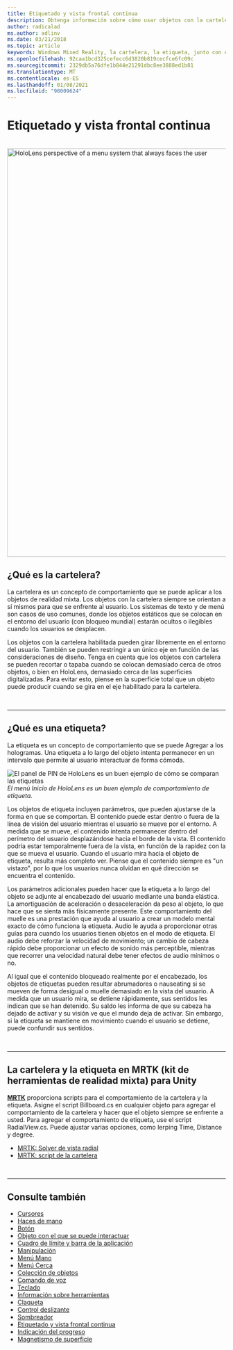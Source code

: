 ```yaml
---
title: Etiquetado y vista frontal continua
description: Obtenga información sobre cómo usar objetos con la cartelera, que siempre se orientan a los usuarios en aplicaciones de realidad mixta.
author: radicalad
ms.author: adlinv
ms.date: 03/21/2018
ms.topic: article
keywords: Windows Mixed Reality, la cartelera, la etiqueta, junto con el casco de realidad mixta, el casco de la realidad mixta de Windows, el casco de realidad virtual, HoloLens, MRTK, el kit de herramientas de realidad mixta
ms.openlocfilehash: 92caa1bcd325cefecc6d3820b819cecfce6fc09c
ms.sourcegitcommit: 2329db5a76dfe1b844e21291dbc8ee3888ed1b81
ms.translationtype: MT
ms.contentlocale: es-ES
ms.lasthandoff: 01/08/2021
ms.locfileid: "98009624"
---
```

# <a name="billboarding-and-tag-along"></a>Etiquetado y vista frontal continua

<br>

<img src="images/MRTK_TagAlong.gif" alt="HoloLens perspective of a menu system that always faces the user" width="940px">
<br>

## <a name="what-is-billboarding"></a>¿Qué es la cartelera?

La cartelera es un concepto de comportamiento que se puede aplicar a los objetos de realidad mixta. Los objetos con la cartelera siempre se orientan a sí mismos para que se enfrente al usuario. Los sistemas de texto y de menú son casos de uso comunes, donde los objetos estáticos que se colocan en el entorno del usuario (con bloqueo mundial) estarán ocultos o ilegibles cuando los usuarios se desplacen.

Los objetos con la cartelera habilitada pueden girar libremente en el entorno del usuario. También se pueden restringir a un único eje en función de las consideraciones de diseño. Tenga en cuenta que los objetos con cartelera se pueden recortar o tapaba cuando se colocan demasiado cerca de otros objetos, o bien en HoloLens, demasiado cerca de las superficies digitalizadas. Para evitar esto, piense en la superficie total que un objeto puede producir cuando se gira en el eje habilitado para la cartelera.

<br>

---
## <a name="what-is-a-tag-along"></a>¿Qué es una etiqueta?

La etiqueta es un concepto de comportamiento que se puede Agregar a los hologramas. Una etiqueta a lo largo del objeto intenta permanecer en un intervalo que permite al usuario interactuar de forma cómoda.

![El panel de PIN de HoloLens es un buen ejemplo de cómo se comparan las etiquetas](images/tagalong-1000px.jpg)<br>
*El menú Inicio de HoloLens es un buen ejemplo de comportamiento de etiqueta.*

Los objetos de etiqueta incluyen parámetros, que pueden ajustarse de la forma en que se comportan. El contenido puede estar dentro o fuera de la línea de visión del usuario mientras el usuario se mueve por el entorno. A medida que se mueve, el contenido intenta permanecer dentro del perímetro del usuario desplazándose hacia el borde de la vista. El contenido podría estar temporalmente fuera de la vista, en función de la rapidez con la que se mueva el usuario. Cuando el usuario mira hacia el objeto de etiqueta, resulta más completo ver. Piense que el contenido siempre es "un vistazo", por lo que los usuarios nunca olvidan en qué dirección se encuentra el contenido.

Los parámetros adicionales pueden hacer que la etiqueta a lo largo del objeto se adjunte al encabezado del usuario mediante una banda elástica. La amortiguación de aceleración o desaceleración da peso al objeto, lo que hace que se sienta más físicamente presente. Este comportamiento del muelle es una prestación que ayuda al usuario a crear un modelo mental exacto de cómo funciona la etiqueta. Audio le ayuda a proporcionar otras guías para cuando los usuarios tienen objetos en el modo de etiqueta. El audio debe reforzar la velocidad de movimiento; un cambio de cabeza rápido debe proporcionar un efecto de sonido más perceptible, mientras que recorrer una velocidad natural debe tener efectos de audio mínimos o no.

Al igual que el contenido bloqueado realmente por el encabezado, los objetos de etiquetas pueden resultar abrumadores o nauseating si se mueven de forma desigual o muelle demasiado en la vista del usuario. A medida que un usuario mira, se detiene rápidamente, sus sentidos les indican que se han detenido. Su saldo les informa de que su cabeza ha dejado de activar y su visión ve que el mundo deja de activar. Sin embargo, si la etiqueta se mantiene en movimiento cuando el usuario se detiene, puede confundir sus sentidos.

<br>

---

## <a name="billboarding-and-tag-along-in-mrtk-mixed-reality-toolkit-for-unity"></a>La cartelera y la etiqueta en MRTK (kit de herramientas de realidad mixta) para Unity
**[MRTK](https://github.com/Microsoft/MixedRealityToolkit-Unity)** proporciona scripts para el comportamiento de la cartelera y la etiqueta. Asigne el script Billboard.cs en cualquier objeto para agregar el comportamiento de la cartelera y hacer que el objeto siempre se enfrente a usted. Para agregar el comportamiento de etiqueta, use el script RadialView.cs. Puede ajustar varias opciones, como lerping Time, Distance y degree.

* [MRTK: Solver de vista radial](https://microsoft.github.io/MixedRealityToolkit-Unity/Documentation/README_Solver.html#radialview)
* [MRTK: script de la cartelera](https://github.com/microsoft/MixedRealityToolkit-Unity/blob/mrtk_release/Assets/MixedRealityToolkit.SDK/Features/UX/Scripts/Utilities/Billboard.cs)


<br>

---

## <a name="see-also"></a>Consulte también

* [Cursores](cursors.md)
* [Haces de mano](point-and-commit.md)
* [Botón](button.md)
* [Objeto con el que se puede interactuar](interactable-object.md)
* [Cuadro de límite y barra de la aplicación](app-bar-and-bounding-box.md)
* [Manipulación](direct-manipulation.md)
* [Menú Mano](hand-menu.md)
* [Menú Cerca](near-menu.md)
* [Colección de objetos](object-collection.md)
* [Comando de voz](voice-input.md)
* [Teclado](keyboard.md)
* [Información sobre herramientas](tooltip.md)
* [Claqueta](slate.md)
* [Control deslizante](slider.md)
* [Sombreador](shader.md)
* [Etiquetado y vista frontal continua](billboarding-and-tag-along.md)
* [Indicación del progreso](progress.md)
* [Magnetismo de superficie](surface-magnetism.md)
